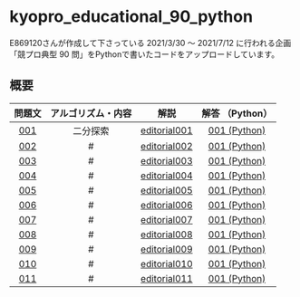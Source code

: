 # kyopro_educational_90_python
E869120さんが作成して下さっている 2021/3/30 ～ 2021/7/12 に行われる企画「競プロ典型 90 問」をPythonで書いたコードをアップロードしています。 

## 概要
|問題文|アルゴリズム・内容|解説|解答 （Python）|
|:--:|:--:|:--:|:--:|
|[001](https://github.com/ryusuke920/kyopro_educational_90/blob/main/problem/001.jpg)|二分探索|[editorial001](https://github.com/ryusuke920/kyopro_educational_90/blob/main/editorial/001.jpg)|[001 (Python)]()|
|[002](https://github.com/ryusuke920/kyopro_educational_90/blob/main/problem/002.jpg)|#|[editorial002](https://github.com/ryusuke920/kyopro_educational_90/blob/main/editorial/002.jpg)|[001 (Python)]()|
|[003](https://github.com/ryusuke920/kyopro_educational_90/blob/main/problem/003.jpg)|#|[editorial003](https://github.com/ryusuke920/kyopro_educational_90/blob/main/editorial/003.jpg)|[001 (Python)]()|
|[004](https://github.com/ryusuke920/kyopro_educational_90/blob/main/problem/004.jpg)|#|[editorial004](https://github.com/ryusuke920/kyopro_educational_90/blob/main/editorial/004.jpg)|[001 (Python)]()|
|[005](https://github.com/ryusuke920/kyopro_educational_90/blob/main/problem/005.jpg)|#|[editorial005](https://github.com/ryusuke920/kyopro_educational_90/blob/main/editorial/005.jpg)|[001 (Python)]()|
|[006](https://github.com/ryusuke920/kyopro_educational_90/blob/main/problem/006.jpg)|#|[editorial006](https://github.com/ryusuke920/kyopro_educational_90/blob/main/editorial/006.jpg)|[001 (Python)]()|
|[007](https://github.com/ryusuke920/kyopro_educational_90/blob/main/problem/007.jpg)|#|[editorial007](https://github.com/ryusuke920/kyopro_educational_90/blob/main/editorial/007.jpg)|[001 (Python)]()|
|[008](https://github.com/ryusuke920/kyopro_educational_90/blob/main/problem/008.jpg)|#|[editorial008](https://github.com/ryusuke920/kyopro_educational_90/blob/main/editorial/008.jpg)|[001 (Python)]()|
|[009](https://github.com/ryusuke920/kyopro_educational_90/blob/main/problem/009.jpg)|#|[editorial009](https://github.com/ryusuke920/kyopro_educational_90/blob/main/editorial/009.jpg)|[001 (Python)]()|
|[010](https://github.com/ryusuke920/kyopro_educational_90/blob/main/problem/010.jpg)|#|[editorial010](https://github.com/ryusuke920/kyopro_educational_90/blob/main/editorial/010.jpg)|[001 (Python)]()|
|[011](https://github.com/ryusuke920/kyopro_educational_90/blob/main/problem/011.jpg)|#|[editorial011](https://github.com/ryusuke920/kyopro_educational_90/blob/main/editorial/011.jpg)|[001 (Python)]()|
